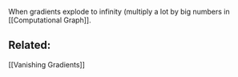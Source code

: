When gradients explode to infinity (multiply a lot by big numbers in [[Computational Graph]].

## Related:
[[Vanishing Gradients]]